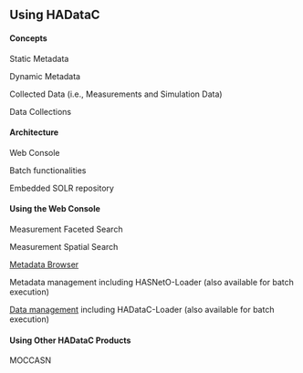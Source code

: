 ## Using HADataC

#### Concepts

Static Metadata

Dynamic Metadata

Collected Data (i.e., Measurements and Simulation Data)

Data Collections

#### Architecture

Web Console

Batch functionalities

Embedded SOLR repository

#### Using the Web Console

Measurement Faceted Search

Measurement Spatial Search

[Metadata Browser](https://github.com/paulopinheiro1234/hadatac/wiki/HADataC-User-Guide:--Metadata-Browser)
 
Metadata management including HASNetO-Loader (also available for batch execution)

[Data management](https://github.com/paulopinheiro1234/hadatac/wiki/HADataC-User-Guide:--Data-Management) including HADataC-Loader (also available for batch execution)

#### Using Other HADataC Products

MOCCASN
